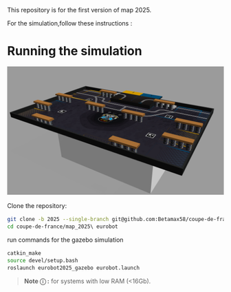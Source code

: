 This repository is for the first version of map 2025.

For the simulation,follow these instructions  :

# Running the simulation

![Table 2025](src/eurobot2025/images/cdf2025.png)

Clone the repository:
```bash
git clone -b 2025 --single-branch git@github.com:Betamax58/coupe-de-france.git
cd coupe-de-france/map_2025\ eurobot
```
run commands for the gazebo simulation
```bash
catkin_make
source devel/setup.bash
roslaunch eurobot2025_gazebo eurobot.launch
```



> **Note &#9432; :** for systems with low RAM (<16Gb).
